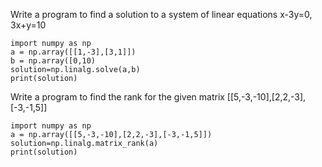 Write a program to find a solution to a system of linear equations x-3y=0, 3x+y=10

```
import numpy as np
a = np.array([[1,-3],[3,1]])
b = np.array([0,10)
solution=np.linalg.solve(a,b)
print(solution)
```


Write a program to find the rank for the given matrix [[5,-3,-10],[2,2,-3],[-3,-1,5]]
```
import numpy as np
a = np.array([[5,-3,-10],[2,2,-3],[-3,-1,5]])
solution=np.linalg.matrix_rank(a)
print(solution)
```
